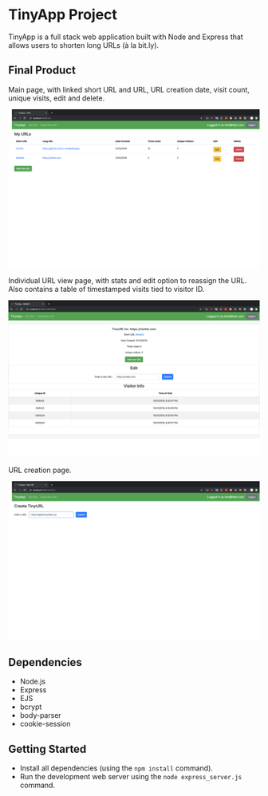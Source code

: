 # TinyApp Project

TinyApp is a full stack web application built with Node and Express that allows users to shorten long URLs (à la bit.ly).

## Final Product

Main page, with linked short URL and URL, URL creation date, visit count, unique visits, edit and delete.

!["Main URL list with linked short URL and URL, URL creation date, visit count, unique visitors, edit and delete"](https://raw.githubusercontent.com/m-wardle/tinyapp/master/docs/url-index.png)

Individual URL view page, with stats and edit option to reassign the URL. Also contains a table of timestamped visits tied to visitor ID.

!["Short URL individual view with edit option to reassign URL and analytics table showing timestamped visits."](https://raw.githubusercontent.com/m-wardle/tinyapp/master/docs/url-edit.png)

URL creation page.

!["Basic URL Creation."](https://raw.githubusercontent.com/m-wardle/tinyapp/master/docs/new-urls-page.png)

## Dependencies

- Node.js
- Express
- EJS
- bcrypt
- body-parser
- cookie-session

## Getting Started

- Install all dependencies (using the `npm install` command).
- Run the development web server using the `node express_server.js` command.
